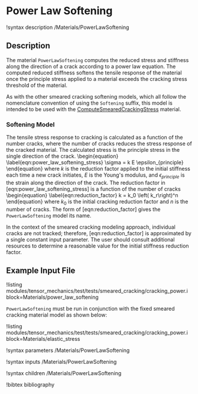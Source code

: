 # Power Law Softening

!syntax description /Materials/PowerLawSoftening

## Description

The material `PowerLawSoftening` computes the reduced stress and stiffness along
the direction of a crack according to a power law equation. The computed
reduced stiffness softens the tensile response of the material once the principle
stress applied to a material exceeds the cracking stress threshold of the material.

As with the other smeared cracking softening models, which all follow the
nomenclature convention of using the `Softening` suffix, this model is intended
to be used with the [ComputeSmearedCrackingStress](/ComputeSmearedCrackingStress.md)
material.

### Softening Model

The tensile stress response to cracking is calculated as a function of the number
cracks, where the number of cracks reduces the stress response of the cracked material.
The calculated stress is the principle stress in the single direction of the crack.
\begin{equation}
  \label{eqn:power_law_softening_stress}
  \sigma = k E \epsilon_{principle}
\end{equation}
where $k$ is the reduction factor applied to the initial stiffness each time a
new crack initiates, $E$ is the Young's modulus, and $\epsilon_{principle}$ is the
strain along the direction of the crack.
The reduction factor in [eqn:power_law_softening_stress] is a function of the
number of cracks
\begin{equation}
  \label{eqn:reduction_factor}
  k = k_0 \left( k_r\right)^n
\end{equation}
where $k_0$ is the initial cracking reduction factor and $n$ is the number of cracks.
The form of [eqn:reduction_factor] gives the `PowerLawSoftening` model its name.

In the context of the smeared cracking modeling approach, individual cracks are
not tracked; therefore, [eqn:reduction_factor] is approximated by a single
constant input parameter.
The user should consult additional resources to determine a reasonable value for
the initial stiffness reduction factor.


## Example Input File

!listing modules/tensor_mechanics/test/tests/smeared_cracking/cracking_power.i block=Materials/power_law_softening

`PowerLawSoftening` must be run in conjunction with the fixed smeared cracking material model as shown below:

!listing modules/tensor_mechanics/test/tests/smeared_cracking/cracking_power.i block=Materials/elastic_stress

!syntax parameters /Materials/PowerLawSoftening

!syntax inputs /Materials/PowerLawSoftening

!syntax children /Materials/PowerLawSoftening

!bibtex bibliography
